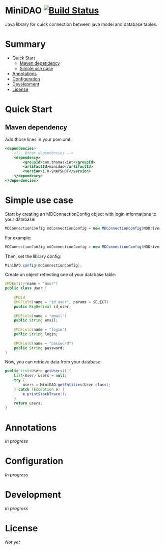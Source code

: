 # MiniDAO [![Build Status](https://travis-ci.org/tkint/MiniDAO.svg?branch=master)](https://travis-ci.org/tkint/MiniDAO)

Java library for quick connection between java model and database tables.

# Summary


* [Quick Start](#quick-start)
  * [Maven dependency](#maven-dependency)
  * [Simple use case](#simple-use-case)
* [Annotations](#annotations)
* [Configuration](#configuration)
* [Development](#development)
* [License](#license)

# Quick Start

## Maven dependency

Add those lines in your pom.xml:
```xml
<dependencies>
    <!-- Other dependencies -->
    <dependency>
        <groupId>com.thomaskint</groupId>
        <artifactId>minidao</artifactId>
        <version>1.0-SNAPSHOT</version>
    </dependency>
</dependencies>
```

# Simple use case

Start by creating an MDConnectionConfig object with login informations to your database:
```java
MDConnectionConfig mdConnectionConfig = new MDConnectionConfig(MDDriver.MYSQL, "{url}", "{port}", "{username}", "{password}", "{database}");
```

For example:
```java
MDConnectionConfig mdConnectionConfig = new MDConnectionConfig(MDDriver.MYSQL, "127.0.0.1", "3306", "minidao", "password", "minidao");
```

Then, set the library config:
```java
MiniDAO.config(mdConnectionConfig);
```

Create an object reflecting one of your database table:
```java
@MDEntity(name = "user")
public class User { 
    
    @MDId
    @MDField(name = "id_user", params = SELECT)
    public BigDecimal id_user;
    
    @MDField(name = "email")
    public String email;
    
    @MDField(name = "login")
    public String login;
    
    @MDField(name = "password")
    public String password;
}
```

Now, you can retrieve data from your database:
```java
public List<User> getUsers() {
    List<User> users = null;
    try {
        users = MiniDAO.getEntities(User.class);
    } catch (Exception e) {
        e.printStackTrace();
    }
    return users;
}
```

# Annotations

_In progress_

# Configuration

_In progress_

# Development

_In progress_

# License

_Not yet_